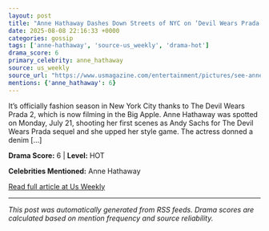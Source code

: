 ```yaml
---
layout: post
title: "Anne Hathaway Dashes Down Streets of NYC on ‘Devil Wears Prada 2’ Set"""
date: 2025-08-08 22:16:33 +0000
categories: gossip
tags: ['anne-hathaway', 'source-us_weekly', 'drama-hot']
drama_score: 6
primary_celebrity: anne_hathaway
source: us_weekly
source_url: "https://www.usmagazine.com/entertainment/pictures/see-anne-hathaway-and-meryl-streep-filming-devil-wears-prada-2-in-nyc/"""
mentions: {'anne_hathaway': 6}
---
```


It’s officially fashion season in New York City thanks to The Devil Wears Prada 2, which is now filming in the Big Apple. Anne Hathaway was spotted on Monday, July 21, shooting her first scenes as Andy Sachs for The Devil Wears Prada sequel and she upped her style game. The actress donned a denim […]

**Drama Score:** 6 | **Level:** HOT

**Celebrities Mentioned:** Anne Hathaway

[Read full article at Us Weekly](https://www.usmagazine.com/entertainment/pictures/see-anne-hathaway-and-meryl-streep-filming-devil-wears-prada-2-in-nyc/)

---
*This post was automatically generated from RSS feeds. Drama scores are calculated based on mention frequency and source reliability.*
